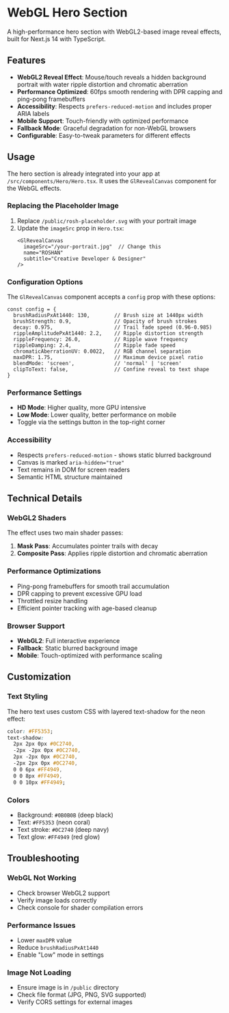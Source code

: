 # WebGL Hero Section

A high-performance hero section with WebGL2-based image reveal effects, built for Next.js 14 with TypeScript.

## Features

- **WebGL2 Reveal Effect**: Mouse/touch reveals a hidden background portrait with water ripple distortion and chromatic aberration
- **Performance Optimized**: 60fps smooth rendering with DPR capping and ping-pong framebuffers
- **Accessibility**: Respects `prefers-reduced-motion` and includes proper ARIA labels
- **Mobile Support**: Touch-friendly with optimized performance
- **Fallback Mode**: Graceful degradation for non-WebGL browsers
- **Configurable**: Easy-to-tweak parameters for different effects

## Usage

The hero section is already integrated into your app at `/src/components/Hero/Hero.tsx`. It uses the `GlRevealCanvas` component for the WebGL effects.

### Replacing the Placeholder Image

1. Replace `/public/rosh-placeholder.svg` with your portrait image
2. Update the `imageSrc` prop in `Hero.tsx`:
   ```tsx
   <GlRevealCanvas
     imageSrc="/your-portrait.jpg"  // Change this
     name="ROSHAN"
     subtitle="Creative Developer & Designer"
   />
   ```

### Configuration Options

The `GlRevealCanvas` component accepts a `config` prop with these options:

```tsx
const config = {
  brushRadiusPxAt1440: 130,        // Brush size at 1440px width
  brushStrength: 0.9,              // Opacity of brush strokes
  decay: 0.975,                    // Trail fade speed (0.96-0.985)
  rippleAmplitudePxAt1440: 2.2,    // Ripple distortion strength
  rippleFrequency: 26.0,           // Ripple wave frequency
  rippleDamping: 2.4,              // Ripple fade speed
  chromaticAberrationUV: 0.0022,   // RGB channel separation
  maxDPR: 1.75,                    // Maximum device pixel ratio
  blendMode: 'screen',             // 'normal' | 'screen'
  clipToText: false,               // Confine reveal to text shape
}
```

### Performance Settings

- **HD Mode**: Higher quality, more GPU intensive
- **Low Mode**: Lower quality, better performance on mobile
- Toggle via the settings button in the top-right corner

### Accessibility

- Respects `prefers-reduced-motion` - shows static blurred background
- Canvas is marked `aria-hidden="true"`
- Text remains in DOM for screen readers
- Semantic HTML structure maintained

## Technical Details

### WebGL2 Shaders

The effect uses two main shader passes:

1. **Mask Pass**: Accumulates pointer trails with decay
2. **Composite Pass**: Applies ripple distortion and chromatic aberration

### Performance Optimizations

- Ping-pong framebuffers for smooth trail accumulation
- DPR capping to prevent excessive GPU load
- Throttled resize handling
- Efficient pointer tracking with age-based cleanup

### Browser Support

- **WebGL2**: Full interactive experience
- **Fallback**: Static blurred background image
- **Mobile**: Touch-optimized with performance scaling

## Customization

### Text Styling

The hero text uses custom CSS with layered text-shadow for the neon effect:

```css
color: #FF5353;
text-shadow: 
  2px 2px 0px #0C2740,
  -2px -2px 0px #0C2740,
  2px -2px 0px #0C2740,
  -2px 2px 0px #0C2740,
  0 0 6px #FF4949,
  0 0 8px #FF4949,
  0 0 10px #FF4949;
```

### Colors

- Background: `#0B0B0B` (deep black)
- Text: `#FF5353` (neon coral)
- Text stroke: `#0C2740` (deep navy)
- Text glow: `#FF4949` (red glow)

## Troubleshooting

### WebGL Not Working
- Check browser WebGL2 support
- Verify image loads correctly
- Check console for shader compilation errors

### Performance Issues
- Lower `maxDPR` value
- Reduce `brushRadiusPxAt1440`
- Enable "Low" mode in settings

### Image Not Loading
- Ensure image is in `/public` directory
- Check file format (JPG, PNG, SVG supported)
- Verify CORS settings for external images
